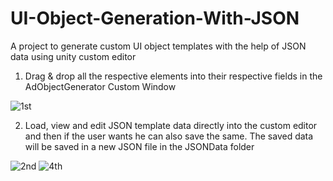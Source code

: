 # UI-Object-Generation-With-JSON
 A project to generate custom UI object templates with the help of JSON data using unity custom editor

 1) Drag & drop all the respective elements into their respective fields in the AdObjectGenerator Custom Window
    
![1st](https://github.com/AbhiMGame/UI-Object-Template-Generation-With-JSON-Format/assets/99332106/5b7558aa-03ff-41b7-8d54-27e2d5014962)

2) Load, view and edit JSON template data directly into the custom editor and then if the user wants he can also save the same.
   The saved data will be saved in a new JSON file in the JSONData folder
    
![2nd](https://github.com/AbhiMGame/UI-Object-Template-Generation-With-JSON-Format/assets/99332106/1e95a0af-e870-470f-ba68-30005ac3fe0f)
![4th](https://github.com/AbhiMGame/UI-Object-Template-Generation-With-JSON-Format/assets/99332106/5fc94e24-9a71-464a-9092-31587b48242b)
